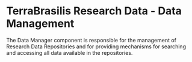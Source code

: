 # TerraBrasilis Research Data - Data Management
The Data Manager component is responsible for the management of Research Data Repositories and for providing mechanisms for searching and accessing all data available in the repositories.
